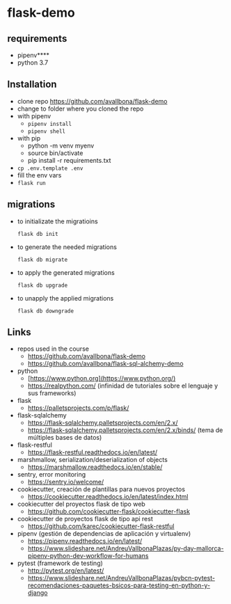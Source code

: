 # flask-demo

## requirements

* pipenv****
* python 3.7


## Installation

* clone repo https://github.com/avallbona/flask-demo
* change to folder where you cloned the repo
* with pipenv
    * `pipenv install`
    * `pipenv shell`
* with pip
    * python -m venv myenv
    * source bin/activate
    * pip install -r requirements.txt
* `cp .env.template .env`
* fill the env vars
* `flask run`

## migrations

* to initializate the migratioins

    `flask db init`
    
* to generate the needed migrations

    `flask db migrate`
    
* to apply the generated migrations

    `flask db upgrade`

* to unapply the applied migrations

    `flask db downgrade`

## Links

* repos used in the course
  * https://github.com/avallbona/flask-demo
  * https://github.com/avallbona/flask-sql-alchemy-demo
* python
  * [https://www.python.org](https://www.python.org/)
  * https://realpython.com/ (infinidad de tutoriales sobre el lenguaje y sus frameworks)
* flask
  * https://palletsprojects.com/p/flask/
* flask-sqlalchemy
  * https://flask-sqlalchemy.palletsprojects.com/en/2.x/ 
  * https://flask-sqlalchemy.palletsprojects.com/en/2.x/binds/ (tema de múltiples bases de datos)
* flask-restful
  * https://flask-restful.readthedocs.io/en/latest/ 
* marshmallow, serialization/deserialization of objects
  * https://marshmallow.readthedocs.io/en/stable/
* sentry, error monitoring
  * https://sentry.io/welcome/
* cookiecutter, creación de plantillas para nuevos proyectos
  * https://cookiecutter.readthedocs.io/en/latest/index.html
* cookiecutter del proyectos flask de tipo web
  * https://github.com/cookiecutter-flask/cookiecutter-flask
* cookiecutter de proyectos flask de tipo api rest
  * https://github.com/karec/cookiecutter-flask-restful
* pipenv (gestión de dependencias de aplicación y virtualenv)
  * https://pipenv.readthedocs.io/en/latest/
  * https://www.slideshare.net/AndreuVallbonaPlazas/py-day-mallorca-pipenv-python-dev-workflow-for-humans
* pytest (framework de testing)
  * http://pytest.org/en/latest/
  * https://www.slideshare.net/AndreuVallbonaPlazas/pybcn-pytest-recomendaciones-paquetes-bsicos-para-testing-en-python-y-django

